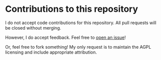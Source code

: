# Contributions to this repository

I do not accept code contributions for this repository. All pull requests will be closed without merging.

However, I do accept feedback. Feel free to [open an issue](https://github.com/simshadows/small-web-apps-collection/issues)!

Or, feel free to fork something! My only request is to maintain the AGPL licensing and include appropriate attribution.
